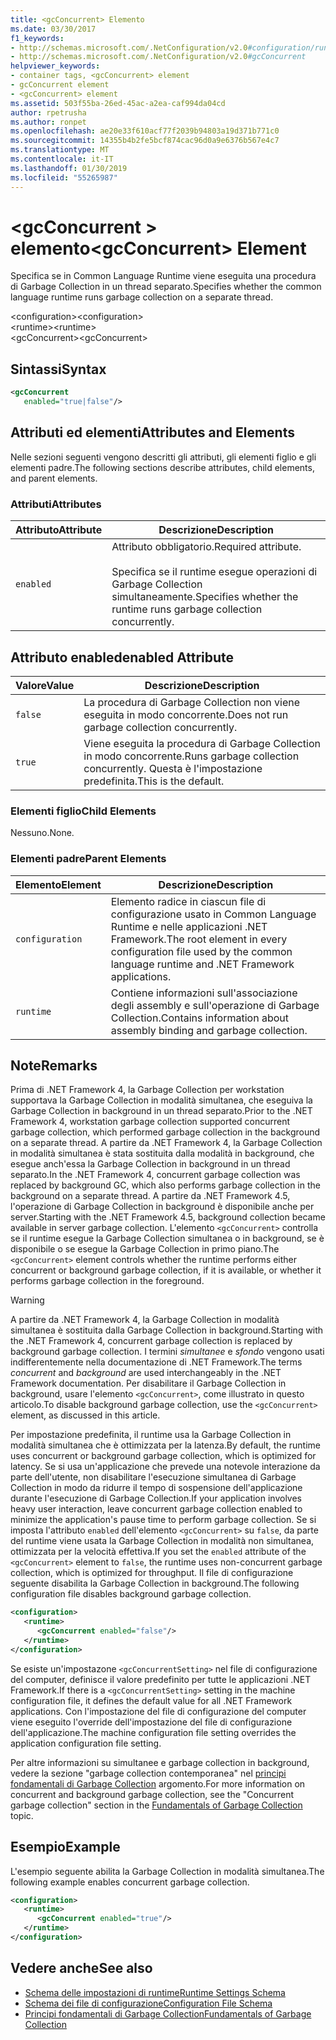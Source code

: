 ```yaml
---
title: <gcConcurrent> Elemento
ms.date: 03/30/2017
f1_keywords:
- http://schemas.microsoft.com/.NetConfiguration/v2.0#configuration/runtime/gcConcurrent
- http://schemas.microsoft.com/.NetConfiguration/v2.0#gcConcurrent
helpviewer_keywords:
- container tags, <gcConcurrent> element
- gcConcurrent element
- <gcConcurrent> element
ms.assetid: 503f55ba-26ed-45ac-a2ea-caf994da04cd
author: rpetrusha
ms.author: ronpet
ms.openlocfilehash: ae20e33f610acf77f2039b94803a19d371b771c0
ms.sourcegitcommit: 14355b4b2fe5bcf874cac96d0a9e6376b567e4c7
ms.translationtype: MT
ms.contentlocale: it-IT
ms.lasthandoff: 01/30/2019
ms.locfileid: "55265987"
---
```

# <a name="gcconcurrent-element"></a><span data-ttu-id="658d1-102">\<gcConcurrent > elemento</span><span class="sxs-lookup"><span data-stu-id="658d1-102">\<gcConcurrent> Element</span></span>
<span data-ttu-id="658d1-103">Specifica se in Common Language Runtime viene eseguita una procedura di Garbage Collection in un thread separato.</span><span class="sxs-lookup"><span data-stu-id="658d1-103">Specifies whether the common language runtime runs garbage collection on a separate thread.</span></span>  
  
 <span data-ttu-id="658d1-104">\<configuration></span><span class="sxs-lookup"><span data-stu-id="658d1-104">\<configuration></span></span>  
<span data-ttu-id="658d1-105">\<runtime></span><span class="sxs-lookup"><span data-stu-id="658d1-105">\<runtime></span></span>  
<span data-ttu-id="658d1-106">\<gcConcurrent></span><span class="sxs-lookup"><span data-stu-id="658d1-106">\<gcConcurrent></span></span>  
  
## <a name="syntax"></a><span data-ttu-id="658d1-107">Sintassi</span><span class="sxs-lookup"><span data-stu-id="658d1-107">Syntax</span></span>  
  
```xml  
<gcConcurrent    
   enabled="true|false"/>  
```  
  
## <a name="attributes-and-elements"></a><span data-ttu-id="658d1-108">Attributi ed elementi</span><span class="sxs-lookup"><span data-stu-id="658d1-108">Attributes and Elements</span></span>  
 <span data-ttu-id="658d1-109">Nelle sezioni seguenti vengono descritti gli attributi, gli elementi figlio e gli elementi padre.</span><span class="sxs-lookup"><span data-stu-id="658d1-109">The following sections describe attributes, child elements, and parent elements.</span></span>  
  
### <a name="attributes"></a><span data-ttu-id="658d1-110">Attributi</span><span class="sxs-lookup"><span data-stu-id="658d1-110">Attributes</span></span>  
  
|<span data-ttu-id="658d1-111">Attributo</span><span class="sxs-lookup"><span data-stu-id="658d1-111">Attribute</span></span>|<span data-ttu-id="658d1-112">Descrizione</span><span class="sxs-lookup"><span data-stu-id="658d1-112">Description</span></span>|  
|---------------|-----------------|  
|`enabled`|<span data-ttu-id="658d1-113">Attributo obbligatorio.</span><span class="sxs-lookup"><span data-stu-id="658d1-113">Required attribute.</span></span><br /><br /> <span data-ttu-id="658d1-114">Specifica se il runtime esegue operazioni di Garbage Collection simultaneamente.</span><span class="sxs-lookup"><span data-stu-id="658d1-114">Specifies whether the runtime runs garbage collection concurrently.</span></span>|  
  
## <a name="enabled-attribute"></a><span data-ttu-id="658d1-115">Attributo enabled</span><span class="sxs-lookup"><span data-stu-id="658d1-115">enabled Attribute</span></span>  
  
|<span data-ttu-id="658d1-116">Valore</span><span class="sxs-lookup"><span data-stu-id="658d1-116">Value</span></span>|<span data-ttu-id="658d1-117">Descrizione</span><span class="sxs-lookup"><span data-stu-id="658d1-117">Description</span></span>|  
|-----------|-----------------|  
|`false`|<span data-ttu-id="658d1-118">La procedura di Garbage Collection non viene eseguita in modo concorrente.</span><span class="sxs-lookup"><span data-stu-id="658d1-118">Does not run garbage collection concurrently.</span></span>|  
|`true`|<span data-ttu-id="658d1-119">Viene eseguita la procedura di Garbage Collection in modo concorrente.</span><span class="sxs-lookup"><span data-stu-id="658d1-119">Runs garbage collection concurrently.</span></span> <span data-ttu-id="658d1-120">Questa è l'impostazione predefinita.</span><span class="sxs-lookup"><span data-stu-id="658d1-120">This is the default.</span></span>|  
  
### <a name="child-elements"></a><span data-ttu-id="658d1-121">Elementi figlio</span><span class="sxs-lookup"><span data-stu-id="658d1-121">Child Elements</span></span>  
 <span data-ttu-id="658d1-122">Nessuno.</span><span class="sxs-lookup"><span data-stu-id="658d1-122">None.</span></span>  
  
### <a name="parent-elements"></a><span data-ttu-id="658d1-123">Elementi padre</span><span class="sxs-lookup"><span data-stu-id="658d1-123">Parent Elements</span></span>  
  
|<span data-ttu-id="658d1-124">Elemento</span><span class="sxs-lookup"><span data-stu-id="658d1-124">Element</span></span>|<span data-ttu-id="658d1-125">Descrizione</span><span class="sxs-lookup"><span data-stu-id="658d1-125">Description</span></span>|  
|-------------|-----------------|  
|`configuration`|<span data-ttu-id="658d1-126">Elemento radice in ciascun file di configurazione usato in Common Language Runtime e nelle applicazioni .NET Framework.</span><span class="sxs-lookup"><span data-stu-id="658d1-126">The root element in every configuration file used by the common language runtime and .NET Framework applications.</span></span>|  
|`runtime`|<span data-ttu-id="658d1-127">Contiene informazioni sull'associazione degli assembly e sull'operazione di Garbage Collection.</span><span class="sxs-lookup"><span data-stu-id="658d1-127">Contains information about assembly binding and garbage collection.</span></span>|  
  
## <a name="remarks"></a><span data-ttu-id="658d1-128">Note</span><span class="sxs-lookup"><span data-stu-id="658d1-128">Remarks</span></span>  
 <span data-ttu-id="658d1-129">Prima di .NET Framework 4, la Garbage Collection per workstation supportava la Garbage Collection in modalità simultanea, che eseguiva la Garbage Collection in background in un thread separato.</span><span class="sxs-lookup"><span data-stu-id="658d1-129">Prior to the .NET Framework 4, workstation garbage collection supported concurrent garbage collection, which performed garbage collection in the background on a separate thread.</span></span> <span data-ttu-id="658d1-130">A partire da .NET Framework 4, la Garbage Collection in modalità simultanea è stata sostituita dalla modalità in background, che esegue anch'essa la Garbage Collection in background in un thread separato.</span><span class="sxs-lookup"><span data-stu-id="658d1-130">In the .NET Framework 4, concurrent garbage collection was replaced by background GC, which also performs garbage collection in the background on a separate thread.</span></span> <span data-ttu-id="658d1-131">A partire da .NET Framework 4.5, l'operazione di Garbage Collection in background è disponibile anche per server.</span><span class="sxs-lookup"><span data-stu-id="658d1-131">Starting with the .NET Framework 4.5, background collection became available in server garbage collection.</span></span> <span data-ttu-id="658d1-132">L'elemento `<gcConcurrent>` controlla se il runtime esegue la Garbage Collection simultanea o in background, se è disponibile o se esegue la Garbage Collection in primo piano.</span><span class="sxs-lookup"><span data-stu-id="658d1-132">The `<gcConcurrent>` element controls whether the runtime performs either concurrent or background garbage collection, if it is available, or whether it performs garbage collection in the foreground.</span></span>  
  
> [!WARNING]
>  <span data-ttu-id="658d1-133">A partire da .NET Framework 4, la Garbage Collection in modalità simultanea è sostituita dalla Garbage Collection in background.</span><span class="sxs-lookup"><span data-stu-id="658d1-133">Starting with the .NET Framework 4, concurrent garbage collection is replaced by background garbage collection.</span></span> <span data-ttu-id="658d1-134">I termini *simultanee* e *sfondo* vengono usati indifferentemente nella documentazione di .NET Framework.</span><span class="sxs-lookup"><span data-stu-id="658d1-134">The terms *concurrent* and *background* are used interchangeably in the .NET Framework documentation.</span></span> <span data-ttu-id="658d1-135">Per disabilitare il Garbage Collection in background, usare l'elemento `<gcConcurrent>`, come illustrato in questo articolo.</span><span class="sxs-lookup"><span data-stu-id="658d1-135">To disable background garbage collection, use the `<gcConcurrent>` element, as discussed in this article.</span></span>  
  
 <span data-ttu-id="658d1-136">Per impostazione predefinita, il runtime usa la Garbage Collection in modalità simultanea che è ottimizzata per la latenza.</span><span class="sxs-lookup"><span data-stu-id="658d1-136">By default, the runtime uses concurrent or background garbage collection, which is optimized for latency.</span></span> <span data-ttu-id="658d1-137">Se si usa un'applicazione che prevede una notevole interazione da parte dell'utente, non disabilitare l'esecuzione simultanea di Garbage Collection in modo da ridurre il tempo di sospensione dell'applicazione durante l'esecuzione di Garbage Collection.</span><span class="sxs-lookup"><span data-stu-id="658d1-137">If your application involves heavy user interaction, leave concurrent garbage collection enabled to minimize the application's pause time to perform garbage collection.</span></span> <span data-ttu-id="658d1-138">Se si imposta l'attributo `enabled` dell'elemento `<gcConcurrent>` su `false`, da parte del runtime viene usata la Garbage Collection in modalità non simultanea, ottimizzata per la velocità effettiva.</span><span class="sxs-lookup"><span data-stu-id="658d1-138">If you set the `enabled` attribute of the `<gcConcurrent>` element to `false`, the runtime uses non-concurrent garbage collection, which is optimized for throughput.</span></span> <span data-ttu-id="658d1-139">Il file di configurazione seguente disabilita la Garbage Collection in background.</span><span class="sxs-lookup"><span data-stu-id="658d1-139">The following configuration file disables background garbage collection.</span></span>  
  
```xml  
<configuration>  
   <runtime>  
      <gcConcurrent enabled="false"/>  
   </runtime>  
</configuration>  
```  
  
 <span data-ttu-id="658d1-140">Se esiste un'impostazone `<gcConcurrentSetting>` nel file di configurazione del computer, definisce il valore predefinito per tutte le applicazioni .NET Framework.</span><span class="sxs-lookup"><span data-stu-id="658d1-140">If there is a `<gcConcurrentSetting>` setting in the machine configuration file, it defines the default value for all .NET Framework applications.</span></span> <span data-ttu-id="658d1-141">Con l'impostazione del file di configurazione del computer viene eseguito l'override dell'impostazione del file di configurazione dell'applicazione.</span><span class="sxs-lookup"><span data-stu-id="658d1-141">The machine configuration file setting overrides the application configuration file setting.</span></span>  
  
 <span data-ttu-id="658d1-142">Per altre informazioni su simultanee e garbage collection in background, vedere la sezione "garbage collection contemporanea" nel [principi fondamentali di Garbage Collection](../../../../../docs/standard/garbage-collection/fundamentals.md) argomento.</span><span class="sxs-lookup"><span data-stu-id="658d1-142">For more information on concurrent and background garbage collection, see the "Concurrent garbage collection" section in the [Fundamentals of Garbage Collection](../../../../../docs/standard/garbage-collection/fundamentals.md) topic.</span></span>  
  
## <a name="example"></a><span data-ttu-id="658d1-143">Esempio</span><span class="sxs-lookup"><span data-stu-id="658d1-143">Example</span></span>  
 <span data-ttu-id="658d1-144">L'esempio seguente abilita la Garbage Collection in modalità simultanea.</span><span class="sxs-lookup"><span data-stu-id="658d1-144">The following example enables concurrent garbage collection.</span></span>  
  
```xml  
<configuration>  
   <runtime>  
      <gcConcurrent enabled="true"/>  
   </runtime>  
</configuration>  
```  
  
## <a name="see-also"></a><span data-ttu-id="658d1-145">Vedere anche</span><span class="sxs-lookup"><span data-stu-id="658d1-145">See also</span></span>
- [<span data-ttu-id="658d1-146">Schema delle impostazioni di runtime</span><span class="sxs-lookup"><span data-stu-id="658d1-146">Runtime Settings Schema</span></span>](../../../../../docs/framework/configure-apps/file-schema/runtime/index.md)
- [<span data-ttu-id="658d1-147">Schema dei file di configurazione</span><span class="sxs-lookup"><span data-stu-id="658d1-147">Configuration File Schema</span></span>](../../../../../docs/framework/configure-apps/file-schema/index.md)
- [<span data-ttu-id="658d1-148">Principi fondamentali di Garbage Collection</span><span class="sxs-lookup"><span data-stu-id="658d1-148">Fundamentals of Garbage Collection</span></span>](../../../../../docs/standard/garbage-collection/fundamentals.md)
